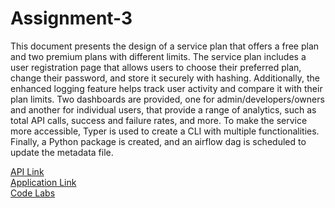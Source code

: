 # Assignment-3

This document presents the design of a service plan that offers a free plan and two premium plans with different limits. The service plan includes a user registration page that allows users to choose their preferred plan, change their password, and store it securely with hashing. Additionally, the enhanced logging feature helps track user activity and compare it with their plan limits. Two dashboards are provided, one for admin/developers/owners and another for individual users, that provide a range of analytics, such as total API calls, success and failure rates, and more. To make the service more accessible, Typer is used to create a CLI with multiple functionalities. Finally, a Python package is created, and an airflow dag is scheduled to update the metadata file.


[API Link](http://3.17.64.250:8000/docs) <br>
[Application Link](http://3.17.64.250:8081) <br>
[Code Labs](https://codelabs-preview.appspot.com/?file_id=1cid4cJvBFoZxRi4cHUvoH25GjSrnjbZ2QABmoRlvxTs#2) <br>
